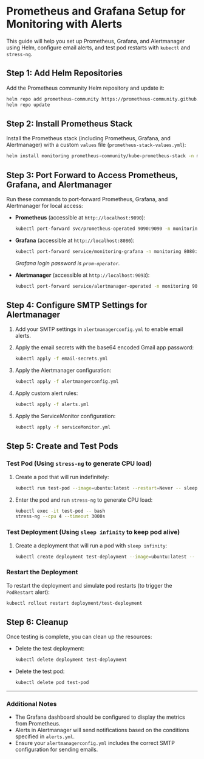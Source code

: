 
# Prometheus and Grafana Setup for Monitoring with Alerts

This guide will help you set up Prometheus, Grafana, and Alertmanager using Helm, configure email alerts, and test pod restarts with `kubectl` and `stress-ng`.

## Step 1: Add Helm Repositories

Add the Prometheus community Helm repository and update it:

```bash
helm repo add prometheus-community https://prometheus-community.github.io/helm-charts
helm repo update
```

## Step 2: Install Prometheus Stack

Install the Prometheus stack (including Prometheus, Grafana, and Alertmanager) with a custom `values` file (`prometheus-stack-values.yml`):

```bash
helm install monitoring prometheus-community/kube-prometheus-stack -n monitoring -f prometheus-stack-values.yml --create-namespace
```

## Step 3: Port Forward to Access Prometheus, Grafana, and Alertmanager

Run these commands to port-forward Prometheus, Grafana, and Alertmanager for local access:

- **Prometheus** (accessible at `http://localhost:9090`):

  ```bash
  kubectl port-forward svc/prometheus-operated 9090:9090 -n monitoring --address 0.0.0.0
  ```

- **Grafana** (accessible at `http://localhost:8080`):

  ```bash
  kubectl port-forward service/monitoring-grafana -n monitoring 8080:80 --address 0.0.0.0
  ```

  *Grafana login password is `prom-operator`.*

- **Alertmanager** (accessible at `http://localhost:9093`):

  ```bash
  kubectl port-forward service/alertmanager-operated -n monitoring 9093:9093 --address 0.0.0.0
  ```

## Step 4: Configure SMTP Settings for Alertmanager

1. Add your SMTP settings in `alertmanagerconfig.yml` to enable email alerts.

2. Apply the email secrets with the base64 encoded Gmail app password:

   ```bash
   kubectl apply -f email-secrets.yml
   ```

3. Apply the Alertmanager configuration:

   ```bash
   kubectl apply -f alertmangerconfig.yml
   ```

4. Apply custom alert rules:

   ```bash
   kubectl apply -f alerts.yml
   ```

5. Apply the ServiceMonitor configuration:

   ```bash
   kubectl apply -f serviceMonitor.yml
   ```

## Step 5: Create and Test Pods

### Test Pod (Using `stress-ng` to generate CPU load)

1. Create a pod that will run indefinitely:

   ```bash
   kubectl run test-pod --image=ubuntu:latest --restart=Never -- sleep infinity
   ```

2. Enter the pod and run `stress-ng` to generate CPU load:

   ```bash
   kubectl exec -it test-pod -- bash
   stress-ng --cpu 4 --timeout 3000s
   ```

### Test Deployment (Using `sleep infinity` to keep pod alive)

1. Create a deployment that will run a pod with `sleep infinity`:

   ```bash
   kubectl create deployment test-deployment --image=ubuntu:latest -- /bin/bash -c "sleep infinity"
   ```

### Restart the Deployment

To restart the deployment and simulate pod restarts (to trigger the `PodRestart` alert):

```bash
kubectl rollout restart deployment/test-deployment
```

## Step 6: Cleanup

Once testing is complete, you can clean up the resources:

- Delete the test deployment:

  ```bash
  kubectl delete deployment test-deployment
  ```

- Delete the test pod:

  ```bash
  kubectl delete pod test-pod
  ```

---

### Additional Notes

- The Grafana dashboard should be configured to display the metrics from Prometheus.
- Alerts in Alertmanager will send notifications based on the conditions specified in `alerts.yml`.
- Ensure your `alertmanagerconfig.yml` includes the correct SMTP configuration for sending emails.


